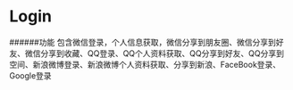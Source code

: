 # Login
######功能
包含微信登录，个人信息获取，微信分享到朋友圈、微信分享到好友、微信分享到收藏、QQ登录、QQ个人资料获取、QQ分享到好友、QQ分享到空间、新浪微博登录、新浪微博个人资料获取、分享到新浪、FaceBook登录、Google登录
